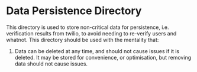 # Data Persistence Directory

This directory is used to store non-critical data for persistence, i.e. verification results from twilio, to avoid needing to re-verify users and whatnot.
This directory should be used with the mentality that:

1. Data can be deleted at any time, and should not cause issues if it is deleted. It may be stored for convenience, or optimisation, but removing data should not cause issues.
